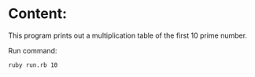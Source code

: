 # Content:

This program prints out a multiplication table of the first 10 prime number.

Run command:

```
ruby run.rb 10
```
